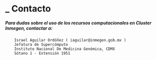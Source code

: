 # \_ Contacto

##### Para dudas sobre el uso de los recursos computacionales en Cluster Inmegen, contactar a:

        Israel Aguilar Ordóñez ( iaguilar@inmegen.gob.mx )
        Jefatura de Supercómputo
        Instituto Nacional De Medicina Genómica, CDMX
        Sótano 1 - Extensión 1951
